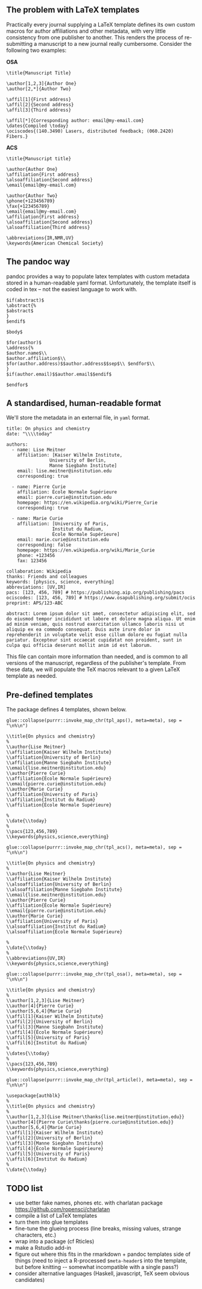 The problem with LaTeX templates
--------------------------------

Practically every journal supplying a LaTeX template defines its own
custom macros for author affiliations and other metadata, with very
little consistency from one publisher to another. This renders the
process of re-submitting a manuscript to a new journal really
cumbersome. Consider the following two examples:

**OSA**

    \title{Manuscript Title}

    \author[1,2,3]{Author One}
    \author[2,*]{Author Two}

    \affil[1]{First address}
    \affil[2]{Second address}
    \affil[3]{Third address}

    \affil[*]{Corresponding author: email@my-email.com}
    \dates{Compiled \today}
    \ociscodes{(140.3490) Lasers, distributed feedback; (060.2420) Fibers.}

**ACS**

    \title{Manuscript title}

    \author{Author One}
    \affiliation{First address}
    \alsoaffiliation{Second address}
    \email{email@my-email.com}

    \author{Author Two} 
    \phone{+123456789}
    \fax{+123456789}
    \email{email@my-email.com}
    \affiliation{First address}
    \alsoaffiliation{Second address}
    \alsoaffiliation{Third address}

    \abbreviations{IR,NMR,UV}
    \keywords{American Chemical Society}

The pandoc way
--------------

pandoc provides a way to populate latex templates with custom metadata
stored in a human-readable yaml format. Unfortunately, the template
itself is coded in tex – not the easiest language to work with.

    $if(abstract)$
    \abstract{%
    $abstract$
    }
    $endif$

    $body$

    $for(author)$
    \address{%
    $author.name$\\
    $author.affiliation$\\
    $for(author.address)$$author.address$$sep$\\ $endfor$\\
    }
    $if(author.email)$$author.email$$endif$

    $endfor$

A standardised, human-readable format
-------------------------------------

We'll store the metadata in an external file, in `yaml` format.

    title: On physics and chemistry
    date: "\\\\today"

    authors:
      - name: Lise Meitner
        affiliation: [Kaiser Wilhelm Institute,
                    University of Berlin,
                    Manne Siegbahn Institute]
        email: lise.meitner@institution.edu
        corresponding: true

      - name: Pierre Curie
        affiliation: École Normale Supérieure
        email: pierre.curie@institution.edu
        homepage: https://en.wikipedia.org/wiki/Pierre_Curie
        corresponding: true

      - name: Marie Curie
        affiliation: [University of Paris,
                     Institut du Radium,
                     École Normale Supérieure]
        email: marie.curie@institution.edu
        corresponding: false
        homepage: https://en.wikipedia.org/wiki/Marie_Curie
        phone: +123456
        fax: 123456

    collaboration: Wikipedia
    thanks: Friends and colleagues
    keywords: [physics, science, everything]
    abbreviations: [UV,IR]
    pacs: [123, 456, 789] # https://publishing.aip.org/publishing/pacs
    ociscodes: [123, 456, 789] # https://www.osapublishing.org/submit/ocis
    preprint: APS/123-ABC

    abstract: Lorem ipsum dolor sit amet, consectetur adipiscing elit, sed do eiusmod tempor incididunt ut labore et dolore magna aliqua. Ut enim ad minim veniam, quis nostrud exercitation ullamco laboris nisi ut aliquip ex ea commodo consequat. Duis aute irure dolor in reprehenderit in voluptate velit esse cillum dolore eu fugiat nulla pariatur. Excepteur sint occaecat cupidatat non proident, sunt in culpa qui officia deserunt mollit anim id est laborum.

This file can contain more information than needed, and is common to all
versions of the manuscript, regardless of the publisher's template. From
these data, we will populate the TeX macros relevant to a given LaTeX
template as needed.

Pre-defined templates
---------------------

The package defines 4 templates, shown below.

    glue::collapse(purrr::invoke_map_chr(tpl_aps(), meta=meta), sep = "\n%\n")

    \\title{On physics and chemistry}
    %
    \\author{Lise Meitner}
    \\affiliation{Kaiser Wilhelm Institute}
    \\affiliation{University of Berlin}
    \\affiliation{Manne Siegbahn Institute}
    \\email{lise.meitner@institution.edu}
    \\author{Pierre Curie}
    \\affiliation{École Normale Supérieure}
    \\email{pierre.curie@institution.edu}
    \\author{Marie Curie}
    \\affiliation{University of Paris}
    \\affiliation{Institut du Radium}
    \\affiliation{École Normale Supérieure}

    %
    \\date{\\today}
    %
    \\pacs{123,456,789}
    \\keywords{physics,science,everything}

    glue::collapse(purrr::invoke_map_chr(tpl_acs(), meta=meta), sep = "\n%\n")

    \\title{On physics and chemistry}
    %
    \\author{Lise Meitner}
    \\affiliation{Kaiser Wilhelm Institute}
    \\alsoaffiliation{University of Berlin}
    \\alsoaffiliation{Manne Siegbahn Institute}
    \\email{lise.meitner@institution.edu}
    \\author{Pierre Curie}
    \\affiliation{École Normale Supérieure}
    \\email{pierre.curie@institution.edu}
    \\author{Marie Curie}
    \\affiliation{University of Paris}
    \\alsoaffiliation{Institut du Radium}
    \\alsoaffiliation{École Normale Supérieure}

    %
    \\date{\\today}
    %
    \\abbreviations{UV,IR}
    \\keywords{physics,science,everything}

    glue::collapse(purrr::invoke_map_chr(tpl_osa(), meta=meta), sep = "\n%\n")

    \\title{On physics and chemistry}
    %
    \\author[1,2,3]{Lise Meitner}
    \\author[4]{Pierre Curie}
    \\author[5,6,4]{Marie Curie}
    \\affil[1]{Kaiser Wilhelm Institute}
    \\affil[2]{University of Berlin}
    \\affil[3]{Manne Siegbahn Institute}
    \\affil[4]{École Normale Supérieure}
    \\affil[5]{University of Paris}
    \\affil[6]{Institut du Radium}
    %
    \\dates{\\today}
    %
    \\pacs{123,456,789}
    \\keywords{physics,science,everything}

    glue::collapse(purrr::invoke_map_chr(tpl_article(), meta=meta), sep = "\n%\n")

    \usepackage{authblk}
    %
    \\title{On physics and chemistry}
    %
    \\author[1,2,3]{Lise Meitner\thanks{lise.meitner@institution.edu}}
    \\author[4]{Pierre Curie\thanks{pierre.curie@institution.edu}}
    \\author[5,6,4]{Marie Curie}
    \\affil[1]{Kaiser Wilhelm Institute}
    \\affil[2]{University of Berlin}
    \\affil[3]{Manne Siegbahn Institute}
    \\affil[4]{École Normale Supérieure}
    \\affil[5]{University of Paris}
    \\affil[6]{Institut du Radium}
    %
    \\date{\\today}

TODO list
---------

-   use better fake names, phones etc. with charlatan package
    <https://github.com/ropensci/charlatan>
-   compile a list of LaTeX templates
-   turn them into glue templates
-   fine-tune the glueing process (line breaks, missing values, strange
    characters, etc.)
-   wrap into a package (cf Rticles)
-   make a Rstudio add-in
-   figure out where this fits in the rmarkdown + pandoc templates side
    of things (need to inject a R-processed `$meta-header$` into the
    template, but before knitting -- somewhat incompatible with a single
    pass?)
-   consider alternative languages (Haskell, javascript, TeX seem
    obvious candidates)
